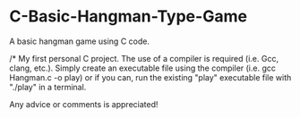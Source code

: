 # C-Basic-Hangman-Type-Game
A basic hangman game using C code.

/* My first personal C project. The use of a compiler is required (i.e. Gcc, clang, etc.). 
Simply create an executable file using the compiler (i.e. gcc Hangman.c -o play) or if you can, run the existing "play" executable
file with "./play" in a terminal.

Any advice or comments is appreciated!
